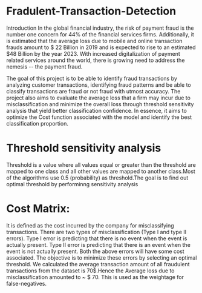 # Fradulent-Transaction-Detection

Introduction
In the global financial industry, the risk of payment fraud is the number one concern for 44% of the financial services firms. Additionally, it is estimated that the average loss due to mobile and online transaction frauds amount to $ 22 Billion in 2019 and is expected to rise to an estimated $48 Billion by the year 2023. With increased digitalization of payment related services around the world, there is growing need to address the nemesis -- the payment fraud. 

The goal of this project is to be able to identify fraud transactions by analyzing customer transactions, identifying fraud patterns and be able to classify transactions are fraud or not fraud with utmost accuracy. The project also aims to evaluate the average loss that a firm may incur due to misclassification and minimize the overall loss through threshold sensitivity analysis that yield better classification confidence. In essence, it aims to optimize the Cost function associated with the model and identify the best classification proportion.


# Threshold sensitivity analysis
Threshold is a value where all values equal or greater than the threshold are mapped to one class and all other values are mapped to another class.Most of the algorithms use 0.5 (probability) as threshold.The goal is to find out optimal threshold by performinng sensitivity analysis

# Cost Matrix:
It is defined as the cost incurred by the company for misclassifying transactions.
There are two types of misclassification (Type I and type II errors). Type I error is predicting that there is no
event when the event is actually present. Type II error is predicting that there is an event when
the event is not actually present. Both the above errors will have some cost associated. The
objective is to minimize these errors by selecting an optimal threshold.
We calculated the average transaction amount of all fraudulent transactions from the dataset is
70$.Hence the Average loss due to misclassification amounted to ~ $ 70.
This is used as the weightage for false-negatives.
